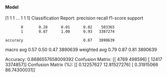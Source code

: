#### Model
[1 1 1 ... 1 1 1]
Classification Report:
              precision    recall  f1-score   support

           0       0.28      0.01      0.02    503365
           1       0.87      1.00      0.93   3387274

    accuracy                           0.87   3890639
   macro avg       0.57      0.50      0.47   3890639
weighted avg       0.79      0.87      0.81   3890639

Accuracy: 0.8686557658009392
Confusion Matrix:
[[   4769  498596]
 [  12417 3374857]]
Confusion Matrix (%):
[[ 0.12257627 12.81527276]
 [ 0.31915066 86.74300031]]
